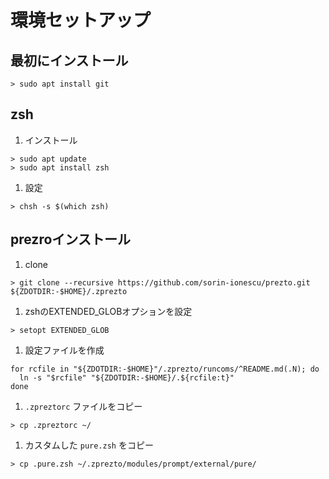 # 環境セットアップ

## 最初にインストール
```
> sudo apt install git
```

## zsh
1. インストール
```shell
> sudo apt update
> sudo apt install zsh
```
1. 設定
```shell
> chsh -s $(which zsh)
```

## prezroインストール
1. clone
```shell
> git clone --recursive https://github.com/sorin-ionescu/prezto.git ${ZDOTDIR:-$HOME}/.zprezto
```
1. zshのEXTENDED_GLOBオプションを設定
```shell
> setopt EXTENDED_GLOB
```
1. 設定ファイルを作成
```shell
for rcfile in "${ZDOTDIR:-$HOME}"/.zprezto/runcoms/^README.md(.N); do
  ln -s "$rcfile" "${ZDOTDIR:-$HOME}/.${rcfile:t}"
done
```
1. `.zpreztorc` ファイルをコピー
```shell
> cp .zpreztorc ~/
```
1. カスタムした `pure.zsh` をコピー
```shell
> cp .pure.zsh ~/.zprezto/modules/prompt/external/pure/
```
